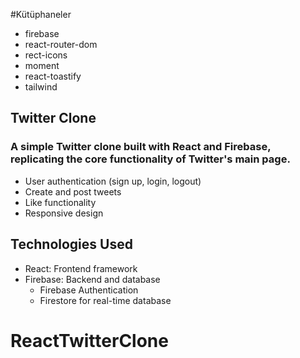 #Kütüphaneler

- firebase
- react-router-dom
- rect-icons
- moment
- react-toastify
- tailwind

## Twitter Clone

<h3>A simple Twitter clone built with React and Firebase, replicating the core functionality of Twitter's main page.
</h3>

- User authentication (sign up, login, logout)
- Create and post tweets
- Like functionality
- Responsive design

## Technologies Used

- React: Frontend framework
- Firebase: Backend and database
  - Firebase Authentication
  - Firestore for real-time database
# ReactTwitterClone

